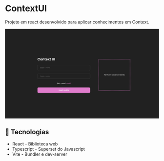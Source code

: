 # ContextUI
Projeto em react desenvolvido para aplicar conhecimentos em Context.

![Screenshot](./src/assets/imgs/preview.png)

## 🚀 Tecnologias
- React - Biblioteca web
- Typescript - Superset do Javascript
- Vite - Bundler e dev-server